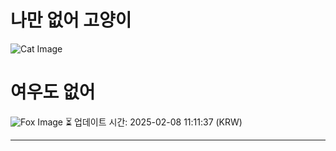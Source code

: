 
# 나만 없어 고양이

![Cat Image](https://cdn2.thecatapi.com/images/1bFFj7N5c.jpg)

# 여우도 없어
![Fox Image](https://randomfox.ca/images/58.jpg)
⏳ 업데이트 시간: 2025-02-08 11:11:37 (KRW)

---
